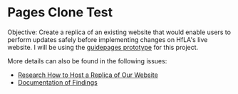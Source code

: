 # Pages Clone Test

Objective: Create a replica of an existing website that would enable users to perform updates safely before implementing changes on HfLA's live website. I will be using the [guidepages prototype](https://github.com/alyssabenipayo/guidepages-prototype) for this project.

More details can also be found in the following issues:
- [Research How to Host a Replica of Our Website](https://github.com/hackforla/website/issues/2014)
- [Documentation of Findings](https://github.com/hackforla/website/issues/2014#issuecomment-900210152)


